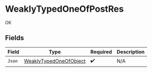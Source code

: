 # WeaklyTypedOneOfPostRes

OK


## Fields

| Field                                                                   | Type                                                                    | Required                                                                | Description                                                             |
| ----------------------------------------------------------------------- | ----------------------------------------------------------------------- | ----------------------------------------------------------------------- | ----------------------------------------------------------------------- |
| `Json`                                                                  | [WeaklyTypedOneOfObject](../../Models/Shared/WeaklyTypedOneOfObject.md) | :heavy_check_mark:                                                      | N/A                                                                     |